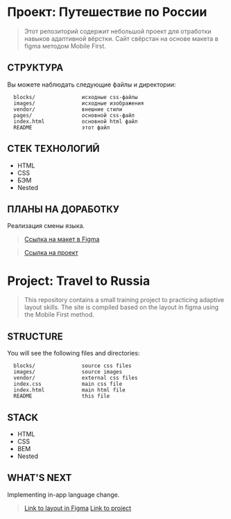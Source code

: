 # Проект: Путешествие по России

>  Этот репозиторий содержит небольшой проект для отработки навыков адаптивной вёрстки. Сайт свёрстан на основе макета в figma методом Mobile First.

СТРУКТУРА
------------

Вы можете наблюдать следующие файлы и директории:

      blocks/               исходные css-файлы
      images/               исходные изображения
      vendor/               внешние стили
      pages/                основной css-файл
      index.html            основной html файл
      README                этот файл

СТЕК ТЕХНОЛОГИЙ
------------

* HTML
* CSS
* БЭМ 
* Nested

ПЛАНЫ НА ДОРАБОТКУ
-----------

Реализация смены языка. 


>  [Ссылка на макет в Figma](https://www.figma.com/file/5S2WSbEFL6awjVWJ0NWL8Q/Sprint-3_-Russia-_-desktop-mobile?node-id=28503%3A0)

>  [Ссылка на проект](https://olimpieva.github.io/russian-travel/index.html)



# Project: Travel to Russia


> This repository contains a small training project to practicing adaptive layout skills. The site is compiled based on the layout in figma using the Mobile First method.

STRUCTURE
------------

You will see the following files and directories:

      blocks/               source css files
      images/               source images
      vendor/               external css files
      index.css             main css file
      index.html            main html file
      README                this file

STACK
------------

* HTML
* CSS
* BEM 
* Nested

WHAT'S NEXT
-----------

Implementing in-app language change.


>  [Link to layout in Figma](https://www.figma.com/file/5S2WSbEFL6awjVWJ0NWL8Q/Sprint-3_-Russia-_-desktop-mobile?node-id=28503%3A0)
>  [Link to project](https://olimpieva.github.io/russian-travel/index.html)